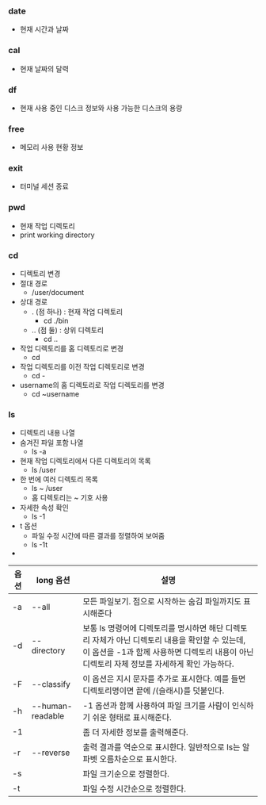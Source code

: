 ### date
- 현재 시간과 날짜
### cal
- 현재 날짜의 달력
### df
- 현재 사용 중인 디스크 정보와 사용 가능한 디스크의 용량
### free
- 메모리 사용 현황 정보
### exit
- 터미널 세션 종료
### pwd
- 현재 작업 디렉토리
- print working directory
### cd
- 디렉토리 변경
- 절대 경로 
	- /user/document
- 상대 경로
	- . (점 하나) : 현재 작업 디렉토리
		- cd ./bin
	- .. (점 둘) : 상위 디렉토리
		- cd ..
- 작업 디렉토리를 홈 디렉토리로 변경
	- cd
- 작업 디렉토리를 이전 작업 디렉토리로 변경
	- cd -
- username의 홈 디렉토리로 작업 디렉토리를 변경
	- cd ~username
### ls
- 디렉토리 내용 나열
- 숨겨진 파일 포함 나열
	- ls -a
- 현재 작업 디렉토리에서 다른 디렉토리의 목록
	- ls /user
- 한 번에 여러 디렉토리 목록
	- ls ~ /user
	- 홈 디렉토리는 ~ 기호 사용
- 자세한 속성 확인
	- ls -1
- t 옵션
	- 파일 수정 시간에 따른 결과를 정렬하여 보여줌
	- ls -1t
- 

| 옵션  | long 옵션          | 설명                                                                                                               |
| --- | ---------------- | ---------------------------------------------------------------------------------------------------------------- |
| -a  | --all            | 모든 파일보기. 점으로 시작하는 숨김 파일까지도 표시해준다                                                                                 |
| -d  | --directory      | 보통 ls 명령어에 디렉토리를 명시하면 해단 디렉토리 자체가 아닌 디렉토리 내용을 확인할 수 있는데, 이 옵션을 -1과 함께 사용하면 디렉토리 내용이 아닌 디렉토리 자체 정보를 자세하게 확인 가능하다. |
| -F  | --classify       | 이 옵션은 지시 문자를 추가로 표시한다. 예를 들면 디렉토리명이면 끝에 /(슬래시)를 덧붙인다.                                                            |
| -h  | --human-readable | -1 옵션과 함께 사용하여 파일 크기를 사람이 인식하기 쉬운 형태로 표시해준다.                                                                     |
| -1  |                  | 좀 더 자세한 정보를 출력해준다.                                                                                               |
| -r  | --reverse        | 출력 결과를 역순으로 표시한다. 일반적으로 ls는 알파벳 오름차순으로 표시한다.                                                                     |
| -s  |                  | 파일 크기순으로 정렬한다.                                                                                                   |
| -t  |                  | 파일 수정 시간순으로 정렬한다.                                                                                                |
